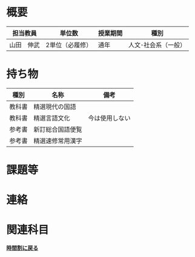 # 概要
| 担当教員   | 単位数      | 授業期間 | 種別         |
|--------|----------|------|------------|
| 山田　伸武 | 2単位（必履修） | 通年   | 人文･社会系（一般） | 
# 持ち物
| 種別  | 名称       | 備考      |
|-----|----------|---------|
| 教科書 | 精選現代の国語  |         |
| 教科書 | 精選言語文化   | 今は使用しない |
| 参考書 | 新訂総合国語便覧 |         |
| 参考書 | 精選速修常用漢字 |         |
# 課題等

# 連絡

# 関連科目
[**時間割に戻る**](../timetable)